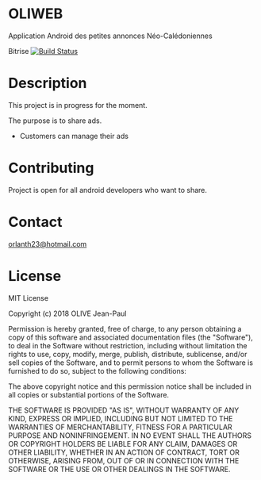 # OLIWEB
Application Android des petites annonces Néo-Calédoniennes

Bitrise [![Build Status](https://app.bitrise.io/app/f87bcc9f2ee3168a/status.svg?token=pcTNA-PX7UfRX7uzVBWg8w&branch=master)](https://app.bitrise.io/app/f87bcc9f2ee3168a)

# Description
This project is in progress for the moment.

The purpose is to share ads.
 * Customers can manage their ads

# Contributing
Project is open for all android developers who want to share.

# Contact
orlanth23@hotmail.com

# License
MIT License

Copyright (c) 2018 OLIVE Jean-Paul

Permission is hereby granted, free of charge, to any person obtaining a copy
of this software and associated documentation files (the "Software"), to deal
in the Software without restriction, including without limitation the rights
to use, copy, modify, merge, publish, distribute, sublicense, and/or sell
copies of the Software, and to permit persons to whom the Software is
furnished to do so, subject to the following conditions:

The above copyright notice and this permission notice shall be included in all
copies or substantial portions of the Software.

THE SOFTWARE IS PROVIDED "AS IS", WITHOUT WARRANTY OF ANY KIND, EXPRESS OR
IMPLIED, INCLUDING BUT NOT LIMITED TO THE WARRANTIES OF MERCHANTABILITY,
FITNESS FOR A PARTICULAR PURPOSE AND NONINFRINGEMENT. IN NO EVENT SHALL THE
AUTHORS OR COPYRIGHT HOLDERS BE LIABLE FOR ANY CLAIM, DAMAGES OR OTHER
LIABILITY, WHETHER IN AN ACTION OF CONTRACT, TORT OR OTHERWISE, ARISING FROM,
OUT OF OR IN CONNECTION WITH THE SOFTWARE OR THE USE OR OTHER DEALINGS IN THE
SOFTWARE.
